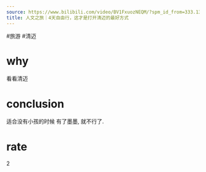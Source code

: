 ```yaml
---
source: https://www.bilibili.com/video/BV1FxuozNEQM/?spm_id_from=333.1387.favlist.content.click&vd_source=549bde2564979641a5f0adbcfa529b0a
title: 人文之旅｜4天自由行，这才是打开清迈的最好方式
---
```


#旅游 #清迈
# why
看看清迈

# conclusion
适合没有小孩的时候
有了墨墨, 就不行了.

# rate
2